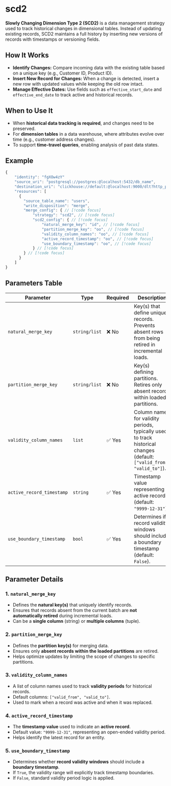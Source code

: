 # scd2
**Slowly Changing Dimension Type 2 (SCD2)** is a data management strategy used to track historical changes in dimensional tables. Instead of updating existing records, SCD2 maintains a full history by inserting new versions of records with timestamps or versioning fields.

## How It Works
- **Identify Changes:** Compare incoming data with the existing table based on a unique key (e.g., Customer ID, Product ID).
- **Insert New Record for Changes:** When a change is detected, insert a new row with updated values while keeping the old row intact.
- **Manage Effective Dates:** Use fields such as `effective_start_date` and `effective_end_date` to track active and historical records.


## When to Use It
- When **historical data tracking is required**, and changes need to be preserved.
- For **dimension tables** in a data warehouse, where attributes evolve over time (e.g., customer address changes).
- To support **time-travel queries**, enabling analysis of past data states.

## Example
```js
{
    "identity": "fgXOw4zY"
    "source_uri": "postgresql://postgres:@localhost:5432/db_name",
    "destination_uri": "clickhouse://default:@localhost:9000/dlt?http_port=8123&secure=0",
    "resources": [
      {
        "source_table_name": "users",
        "write_disposition": "merge",
        "merge_config": { // [!code focus]
            "strategy": "scd2", // [!code focus]
            "scd2_config": { // [!code focus]
                "natural_merge_key": "id", // [!code focus]
                "partition_merge_key": "oo", // [!code focus]
                "validity_column_names": "oo", // [!code focus]
                "active_record_timestamp": "oo", // [!code focus]
                "use_boundary_timestamp": "oo", // [!code focus]
            } // [!code focus]
        } // [!code focus]
      }
    ]
}
```

## Parameters Table

| Parameter                 | Type                                      | Required | Description |
|---------------------------|-------------------------------------------|----------|-------------|
| `natural_merge_key`       | `string/list`  | ❌ No  | Key(s) that define unique records. Prevents absent rows from being retired in incremental loads. |
| `partition_merge_key`     | `string/list`  | ❌ No  | Key(s) defining partitions. Retires only absent records within loaded partitions. |
| `validity_column_names`   | `list`                              | ✅ Yes  | Column names for validity periods, typically used to track historical changes (default: `["valid_from", "valid_to"]`). |
| `active_record_timestamp` | `string`                                    | ✅ Yes  | Timestamp value representing active records (default: `"9999-12-31"`). |
| `use_boundary_timestamp`  | `bool`                                   | ✅ Yes  | Determines if record validity windows should include a boundary timestamp (default: `False`). |

## Parameter Details

### 1. `natural_merge_key`
- Defines the **natural key(s)** that uniquely identify records.
- Ensures that records absent from the current batch are **not automatically retired** during incremental loads.
- Can be a **single column** (string) or **multiple columns** (tuple).

### 2. `partition_merge_key`
- Defines the **partition key(s)** for merging data.
- Ensures only **absent records within the loaded partitions** are retired.
- Helps optimize updates by limiting the scope of changes to specific partitions.

### 3. `validity_column_names`
- A list of column names used to track **validity periods** for historical records.
- Default columns: `["valid_from", "valid_to"]`.
- Used to mark when a record was active and when it was replaced.

### 4. `active_record_timestamp`
- The **timestamp value** used to indicate an **active record**.
- Default value: `"9999-12-31"`, representing an open-ended validity period.
- Helps identify the latest record for an entity.

### 5. `use_boundary_timestamp`
- Determines whether **record validity windows** should include a **boundary timestamp**.
- If `True`, the validity range will explicitly track timestamp boundaries.
- If `False`, standard validity period logic is applied.